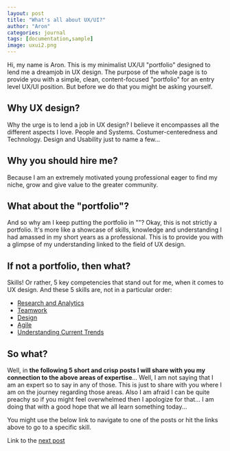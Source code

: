 ```yaml
---
layout: post
title: "What's all about UX/UI?"
author: "Aron"
categories: journal
tags: [documentation,sample]
image: uxui2.png
---
```


Hi, my name is Aron. This is my minimalist UX/UI "portfolio" designed to lend me a dreamjob in UX design. The purpose of the whole page is to provide you with a simple, clean, content-focused "portfolio" for an entry level UX/UI position. But before we do that you might be asking yourself. 

## Why UX design?

Why the urge is to lend a job in UX design? I believe it encompasses all the different aspects I love. People and Systems. Costumer-centeredness and Technology. Design and Usability just to name a few...

## Why you should hire me?

Because I am an extremely motivated young professional eager to find my niche, grow and give value to the greater community.

## What about the "portfolio"?

And so why am I keep putting the portfolio in ""? Okay, this is not strictly a portfolio. It's more like a showcase of skills, knowledge and understanding I had amassed in my short years as a professional. This is to provide you with a glimpse of my understanding linked to the field of UX design.  

## If not a portfolio, then what?

Skills! Or rather, 5 key competencies that stand out for me, when it comes to UX design. And these 5 skills are, not in a particular order:
- [Research and Analytics](https://aronuxui.github.io/research-and-analytics)
- [Teamwork](https://aronuxui.github.io/teamwork)
- [Design](https://aronuxui.github.io/design)
- [Agile](https://aronuxui.github.io/agile)
- [Understanding Current Trends](https://aronuxui.github.io/understanding-trends)

## So what?

Well, in **the following 5 short and crisp posts I will share with you my connection to the above areas of expertise**... Well, I am not saying that I am an expert so to say in any of those. This is just to share with you where I am on the journey regarding those areas. Also I am afraid I can be quite preachy so if you might feel overwhelmed then I apologize for that... I am doing that with a good hope that we all learn something today...

You might use the below link to navigate to one of the posts or hit the links above to go to a specific skill.

Link to the [next post](https://aronuxui.github.io/research-and-analytics)
